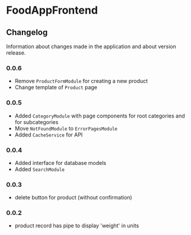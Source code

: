 # FoodAppFrontend

## Changelog

Information about changes made in the application and about version release.

### 0.0.6

-   Remove `ProductFormModule` for creating a new product
-   Change template of `Product` page

### 0.0.5

-   Added `CategoryModule` with page components for root categories and for subcategories
-   Move `NotFoundModule` to `ErrorPagesModule`
-   Added `CacheService` for API

### 0.0.4

-   Added interface for database models
-   Added `SearchModule`

### 0.0.3

-   delete button for product (without confirmation)

### 0.0.2

-   product record has pipe to display 'weight' in units
